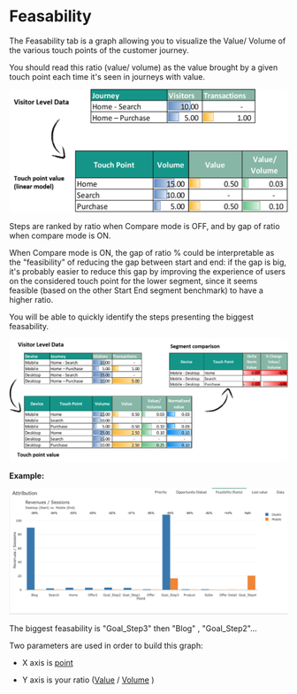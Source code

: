 # Feasability

The Feasability tab is a graph allowing you to visualize the Value/ Volume of the various touch points of the customer journey.

You should read this ratio (value/ volume) as the value brought by a given touch point each time it's seen in journeys with value.

![attribution](images/Attribution_Concept.png)

Steps are ranked by ratio when Compare mode is OFF, and by gap of ratio when compare mode is ON.

When Compare mode is ON, the gap of ratio % could be interpretable as the "feasibility" of reducing the gap between start and end: if the gap is big, it's probably easier to reduce this gap by improving the experience of users on the considered touch point for the lower segment, since it seems feasible (based on the other Start End segment benchmark) to have a higher ratio.

You will be able to quickly identify the steps presenting the biggest feasability.

![attribution](images/Value_Comparison.png)

**Example:**

![feasability](images/feasability.png)

The biggest feasability  is "Goal_Step3" then "Blog" , "Goal_Step2"...

Two parameters are used in order to build this graph:

* X axis is [point](journey/web_application/dashboard/data.md)

* Y axis is your ratio ([Value](journey/web_application/dashboard/data.md) / [Volume](journey/web_application/dashboard/data.md) )
